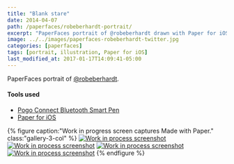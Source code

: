 ```yaml
---
title: "Blank stare"
date: 2014-04-07
path: /paperfaces/robeberhardt-portrait/
excerpt: "PaperFaces portrait of @robeberhardt drawn with Paper for iOS on an iPad."
image: ../../images/paperfaces-robeberhardt-twitter.jpg
categories: [paperfaces]
tags: [portrait, illustration, Paper for iOS]
last_modified_at: 2017-01-17T14:09:41-05:00
---
```


PaperFaces portrait of [@robeberhardt](https://twitter.com/robeberhardt).

#### Tools used

- [Pogo Connect Bluetooth Smart Pen](https://www.amazon.com/gp/product/B009K448L4/ref=as_li_ss_tl?ie=UTF8&camp=1789&creative=390957&creativeASIN=B009K448L4&linkCode=as2&tag=mademist-20)
- [Paper for iOS](https://paper.bywetransfer.com/)

{% figure caption:"Work in progress screen captures Made with Paper." class:"gallery-3-col" %}
[![Work in process screenshot](../../images/paperfaces-robeberhardt-process-1-600.jpg)](../../images/paperfaces-robeberhardt-process-1-lg.jpg)
[![Work in process screenshot](../../images/paperfaces-robeberhardt-process-2-600.jpg)](../../images/paperfaces-robeberhardt-process-2-lg.jpg)
[![Work in process screenshot](../../images/paperfaces-robeberhardt-process-3-600.jpg)](../../images/paperfaces-robeberhardt-process-3-lg.jpg)
[![Work in process screenshot](../../images/paperfaces-robeberhardt-process-4-600.jpg)](../../images/paperfaces-robeberhardt-process-4-lg.jpg)
{% endfigure %}
